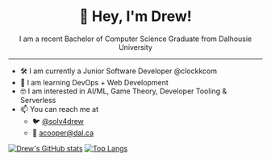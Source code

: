 <!-- ### Hi there 👋 -->
<h1 align="center">👋 Hey, I'm Drew! </h1>

<p align="center">I am a recent Bachelor of Computer Science Graduate from Dalhousie University</p>

<hr>

- 🛠 I am currently a Junior Software Developer @clockkcom
- 🌱 I am learning DevOps + Web Development
- 🤓 I am interested in AI/ML, Game Theory, Developer Tooling & Serverless 
- 📫 You can reach me at
  - 🐦 [@solv4drew](https://twitter.com/solv4drew)
  - 📧 [acooper@dal.ca](mailto:acooper@dal.ca)

[![Drew's GitHub stats](https://github-readme-stats.vercel.app/api?username=acooperdh&count_private=true&show_icons=true&theme=onedark)](https://github.com/anuraghazra/github-readme-stats)
[![Top Langs](https://github-readme-stats.vercel.app/api/top-langs/?username=acooperdh&layout=compact)](https://github.com/anuraghazra/github-readme-stats)
<!--
**acooperdh/acooperdh** is a ✨ _special_ ✨ repository because its `README.md` (this file) appears on your GitHub profile.

Here are some ideas to get you started:

- 🔭 I’m currently working on ...
- 🌱 I’m currently learning ...
- 👯 I’m looking to collaborate on ...
- 🤔 I’m looking for help with ...
- 💬 Ask me about ...
- 📫 How to reach me: ...
- 😄 Pronouns: ...
- ⚡ Fun fact: ...
-->
